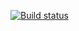 [![Build status](https://ci.appveyor.com/api/projects/status/dw318qh52odielr0?svg=true)](https://ci.appveyor.com/project/slet113/homework-page-objects)
